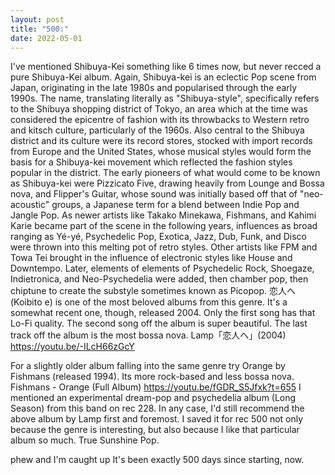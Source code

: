 ```yaml
---
layout: post
title: "500:"
date: 2022-05-01
---
```


I've mentioned Shibuya-Kei something like 6 times now, but never recced a pure Shibuya-Kei album. Again, Shibuya-kei is an eclectic Pop scene from Japan, originating in the late 1980s and popularised through the early 1990s. The name, translating literally as "Shibuya-style", specifically refers to the Shibuya shopping district of Tokyo, an area which at the time was considered the epicentre of fashion with its throwbacks to Western retro and kitsch culture, particularly of the 1960s. Also central to the Shibuya district and its culture were its record stores, stocked with import records from Europe and the United States, whose musical styles would form the basis for a Shibuya-kei movement which reflected the fashion styles popular in the district. The early pioneers of what would come to be known as Shibuya-kei were Pizzicato Five, drawing heavily from Lounge and Bossa nova, and Flipper's Guitar, whose sound was initially based off that of "neo-acoustic" groups, a Japanese term for a blend between Indie Pop and Jangle Pop. As newer artists like Takako Minekawa, Fishmans, and Kahimi Karie became part of the scene in the following years, influences as broad ranging as Yé-yé, Psychedelic Pop, Exotica, Jazz, Dub, Funk, and Disco were thrown into this melting pot of retro styles. Other artists like FPM and Towa Tei brought in the influence of electronic styles like House and Downtempo. Later, elements of elements of Psychedelic Rock, Shoegaze, Indietronica, and Neo-Psychedelia were added, then chamber pop, then chiptune to create the substyle sometimes known as Picopop. 恋人へ (Koibito e) is one of the most beloved albums from this genre. It's a somewhat recent one, though, released 2004. Only the first song has that Lo-Fi quality. The second song off the album is super beautiful. The last track off the album is the most bossa nova.
 Lamp「恋人へ」(2004)
https://youtu.be/-ILcH66zGcY

For a slightly older album falling into the same genre try Orange by Fishmans (released 1994). Its more rock-based and less bossa nova.
 Fishmans - Orange (Full Album)
https://youtu.be/fGDR_S5Jfxk?t=655 I mentioned an experimental dream-pop and psychedelia album (Long Season) from this band on rec 228. In any case, I'd still recommend the above album by Lamp first and foremost. I saved it for rec 500 not only because the genre is interesting, but also because I like that particular album so much. True Sunshine Pop.

phew and I'm caught up It's been exactly 500 days since starting, now.
